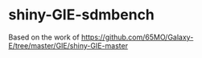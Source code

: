 # shiny-GIE-sdmbench
Based on the work of https://github.com/65MO/Galaxy-E/tree/master/GIE/shiny-GIE-master

